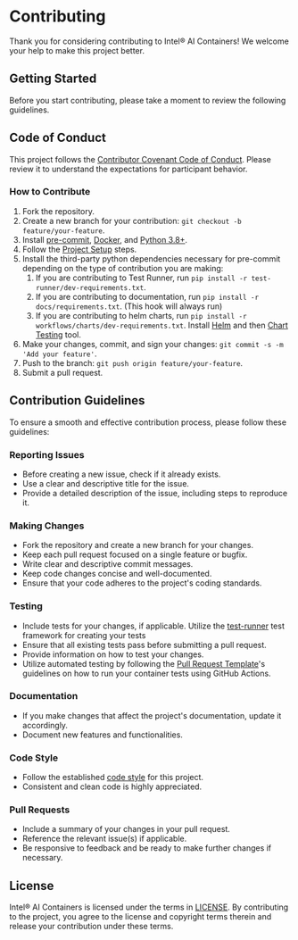 # Contributing

Thank you for considering contributing to Intel® AI Containers! We welcome your help to make this project better.

## Getting Started

Before you start contributing, please take a moment to review the following guidelines.

## Code of Conduct

This project follows the [Contributor Covenant Code of Conduct](CODE_OF_CONDUCT.md). Please review it to understand the expectations for participant behavior.

### How to Contribute

1. Fork the repository.
2. Create a new branch for your contribution: `git checkout -b feature/your-feature`.
3. Install [pre-commit](https://pre-commit.com/), [Docker](https://docs.docker.com/engine/install/), and [Python 3.8+](https://www.python.org/downloads/).
4. Follow the [Project Setup](README.md#project-setup) steps.
5. Install the third-party python dependencies necessary for pre-commit depending on the type of contribution you are making:
   1. If you are contributing to Test Runner, run `pip install -r test-runner/dev-requirements.txt`.
   2. If you are contributing to documentation, run `pip install -r docs/requirements.txt`. (This hook will always run)
   3. If you are contributing to helm charts, run `pip install -r workflows/charts/dev-requirements.txt`. Install [Helm](https://helm.sh/docs/intro/install/) and then [Chart Testing](https://github.com/helm/chart-testing) tool.
6. Make your changes, commit, and sign your changes: `git commit -s -m 'Add your feature'`.
7. Push to the branch: `git push origin feature/your-feature`.
8. Submit a pull request.

## Contribution Guidelines

To ensure a smooth and effective contribution process, please follow these guidelines:

### Reporting Issues

- Before creating a new issue, check if it already exists.
- Use a clear and descriptive title for the issue.
- Provide a detailed description of the issue, including steps to reproduce it.

### Making Changes

- Fork the repository and create a new branch for your changes.
- Keep each pull request focused on a single feature or bugfix.
- Write clear and descriptive commit messages.
- Keep code changes concise and well-documented.
- Ensure that your code adheres to the project's coding standards.

### Testing

- Include tests for your changes, if applicable. Utilize the [test-runner](./test-runner/README.md) test framework for creating your tests
- Ensure that all existing tests pass before submitting a pull request.
- Provide information on how to test your changes.
- Utilize automated testing by following the [Pull Request Template](./.github/pull_request_template.md)'s guidelines on how to run your container tests using GitHub Actions.

### Documentation

- If you make changes that affect the project's documentation, update it accordingly.
- Document new features and functionalities.

### Code Style

- Follow the established [code style](https://google.github.io/styleguide/pyguide.html) for this project.
- Consistent and clean code is highly appreciated.

### Pull Requests

- Include a summary of your changes in your pull request.
- Reference the relevant issue(s) if applicable.
- Be responsive to feedback and be ready to make further changes if necessary.

## License

Intel® AI Containers is licensed under the terms in [LICENSE](#license). By contributing to the project, you agree to the license and copyright terms therein and release your contribution under these terms.
